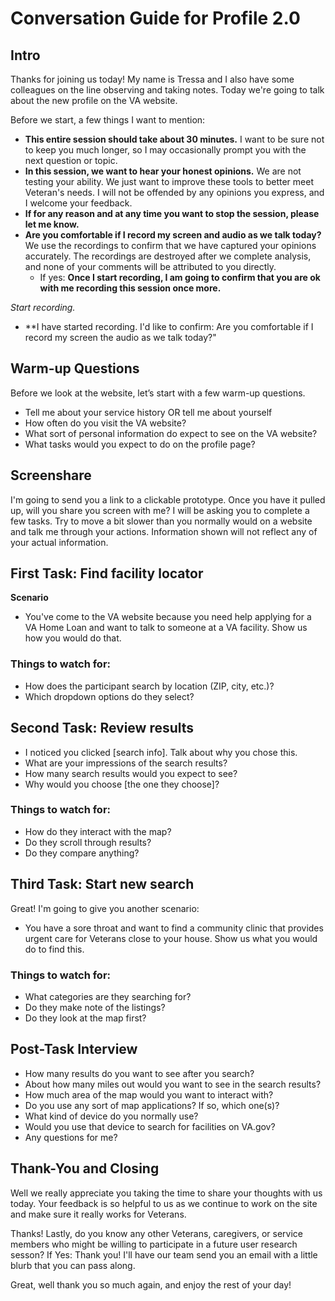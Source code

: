 # Conversation Guide for Profile 2.0 

## Intro

Thanks for joining us today! My name is Tressa and I also have some colleagues on the line observing and taking notes. Today we're going to talk about the new profile on the VA website.

Before we start, a few things I want to mention:

- **This entire session should take about 30 minutes.** I want to be sure not to keep you much longer, so I may occasionally prompt you with the next question or topic.
- **In this session, we want to hear your honest opinions.** We are not testing your ability. We just want to improve these tools to better meet Veteran's needs. I will not be offended by any opinions you express, and I welcome your feedback.
- **If for any reason and at any time you want to stop the session, please let me know.** 
- **Are you comfortable if I record my screen and audio as we talk today?** We use the recordings to confirm that we have captured your opinions accurately. The recordings are destroyed after we complete analysis, and none of your comments will be attributed to you directly. 
    - If yes: **Once I start recording, I am going to confirm that you are ok with me recording this session once more.** 

*Start recording.*

- **I have started recording. I'd like to confirm: Are you comfortable if I record my screen the audio as we talk today?" 

## Warm-up Questions

Before we look at the website, let’s start with a few warm-up questions.
- Tell me about your service history OR tell me about yourself
- How often do you visit the VA website?
- What sort of personal information do expect to see on the VA website?
- What tasks would you expect to do on the profile page?

## Screenshare
I'm going to send you a link to a clickable prototype. Once you have it pulled up, will you share you screen with me? I will be asking you to complete a few tasks. Try to move a bit slower than you normally would on a website and talk me through your actions. Information shown will not reflect any of your actual information.

## First Task: Find facility locator

**Scenario**
- You've come to the VA website because you need help applying for a VA Home Loan and want to talk to someone at a VA facility. Show us how you would do that.

### Things to watch for:

- How does the participant search by location (ZIP, city, etc.)?
- Which dropdown options do they select?

## Second Task: Review results

- I noticed you clicked [search info]. Talk about why you chose this.
- What are your impressions of the search results?
- How many search results would you expect to see?
- Why would you choose [the one they choose]?

### Things to watch for:

- How do they interact with the map?
- Do they scroll through results? 
- Do they compare anything?

## Third Task: Start new search

Great! I'm going to give you another scenario:

- You have a sore throat and want to find a community clinic that provides urgent care for Veterans close to your house. Show us what you would do to find this.

### Things to watch for:

- What categories are they searching for?
- Do they make note of the listings?
- Do they look at the map first?

## Post-Task Interview 

- How many results do you want to see after you search?
- About how many miles out would you want to see in the search results?
- How much area of the map would you want to interact with?
- Do you use any sort of map applications? If so, which one(s)?
- What kind of device do you normally use?
- Would you use that device to search for facilities on VA.gov?
- Any questions for me? 

## Thank-You and Closing

Well we really appreciate you taking the time to share your thoughts with us today. Your feedback is so helpful to us as we continue to work on the site and make sure it really works for Veterans.

Thanks! Lastly, do you know any other Veterans, caregivers, or service members who might be willing to participate in a future user research sesson? 
    If Yes: Thank you! I'll have our team send you an email with a little blurb that you can pass along. 

Great, well thank you so much again, and enjoy the rest of your day!
